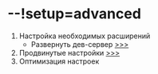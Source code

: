 # --!setup=advanced

1. Настройка необходимых расширений
    - Развернуть дев-сервер [>>>](./WP__extensions__dev-server.md) 
1. Продвинутые настройки [>>>](./WP__setup__advanced.md)
1. Оптимизация настроек